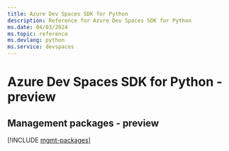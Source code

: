 ```yaml
---
title: Azure Dev Spaces SDK for Python
description: Reference for Azure Dev Spaces SDK for Python
ms.date: 04/03/2024
ms.topic: reference
ms.devlang: python
ms.service: devspaces
---
```

# Azure Dev Spaces SDK for Python - preview

## Management packages - preview
[!INCLUDE [mgmt-packages](dev-spaces-mgmt-index.md)]